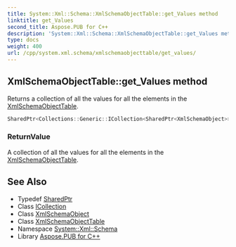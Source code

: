 ```yaml
---
title: System::Xml::Schema::XmlSchemaObjectTable::get_Values method
linktitle: get_Values
second_title: Aspose.PUB for C++
description: 'System::Xml::Schema::XmlSchemaObjectTable::get_Values method. Returns a collection of all the values for all the elements in the XmlSchemaObjectTable in C++.'
type: docs
weight: 400
url: /cpp/system.xml.schema/xmlschemaobjecttable/get_values/
---
```

## XmlSchemaObjectTable::get_Values method


Returns a collection of all the values for all the elements in the [XmlSchemaObjectTable](../).

```cpp
SharedPtr<Collections::Generic::ICollection<SharedPtr<XmlSchemaObject>>> System::Xml::Schema::XmlSchemaObjectTable::get_Values()
```


### ReturnValue

A collection of all the values for all the elements in the [XmlSchemaObjectTable](../).

## See Also

* Typedef [SharedPtr](../../../system/sharedptr/)
* Class [ICollection](../../../system.collections.generic/icollection/)
* Class [XmlSchemaObject](../../xmlschemaobject/)
* Class [XmlSchemaObjectTable](../)
* Namespace [System::Xml::Schema](../../)
* Library [Aspose.PUB for C++](../../../)
